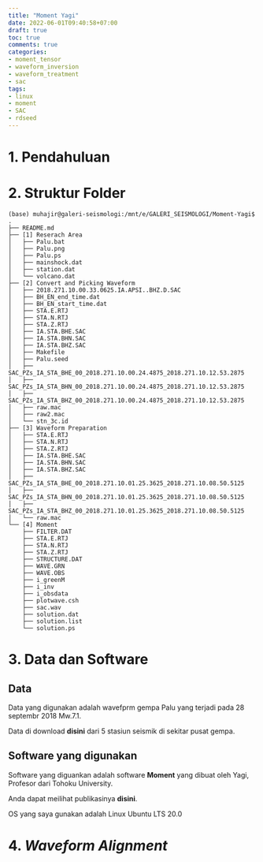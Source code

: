 ```yaml
---
title: "Moment Yagi"
date: 2022-06-01T09:40:58+07:00
draft: true
toc: true
comments: true
categories:
- moment_tensor
- waveform_inversion
- waveform_treatment
- sac
tags:
- linux
- moment
- SAC
- rdseed
---
```


# 1. Pendahuluan

# 2. Struktur Folder 

	(base) muhajir@galeri-seismologi:/mnt/e/GALERI_SEISMOLOGI/Moment-Yagi$ 
	.
	├── README.md
	├── [1] Reserach Area
	│   ├── Palu.bat
	│   ├── Palu.png
	│   ├── Palu.ps
	│   ├── mainshock.dat
	│   ├── station.dat
	│   └── volcano.dat
	├── [2] Convert and Picking Waveform
	│   ├── 2018.271.10.00.33.0625.IA.APSI..BHZ.D.SAC
	│   ├── BH_EN_end_time.dat
	│   ├── BH_EN_start_time.dat
	│   ├── STA.E.RTJ
	│   ├── STA.N.RTJ
	│   ├── STA.Z.RTJ
	│   ├── IA.STA.BHE.SAC
	│   ├── IA.STA.BHN.SAC
	│   ├── IA.STA.BHZ.SAC
	│   ├── Makefile
	│   ├── Palu.seed
	│   ├── SAC_PZs_IA_STA_BHE_00_2018.271.10.00.24.4875_2018.271.10.12.53.2875
	│   ├── SAC_PZs_IA_STA_BHN_00_2018.271.10.00.24.4875_2018.271.10.12.53.2875
	│   ├── SAC_PZs_IA_STA_BHZ_00_2018.271.10.00.24.4875_2018.271.10.12.53.2875
	│   ├── raw.mac
	│   ├── raw2.mac
	│   └── stn_3c.id
	├── [3] Waveform Preparation
	│   ├── STA.E.RTJ
	│   ├── STA.N.RTJ
	│   ├── STA.Z.RTJ
	│   ├── IA.STA.BHE.SAC
	│   ├── IA.STA.BHN.SAC
	│   ├── IA.STA.BHZ.SAC
	│   ├── SAC_PZs_IA_STA_BHE_00_2018.271.10.01.25.3625_2018.271.10.08.50.5125
	│   ├── SAC_PZs_IA_STA_BHN_00_2018.271.10.01.25.3625_2018.271.10.08.50.5125
	│   ├── SAC_PZs_IA_STA_BHZ_00_2018.271.10.01.25.3625_2018.271.10.08.50.5125
	│   └── raw.mac
	└── [4] Moment
		├── FILTER.DAT
		├── STA.E.RTJ
		├── STA.N.RTJ
		├── STA.Z.RTJ
		├── STRUCTURE.DAT
		├── WAVE.GRN
		├── WAVE.OBS
		├── i_greenM
		├── i_inv
		├── i_obsdata
		├── plotwave.csh
		├── sac.wav
		├── solution.dat
		├── solution.list
		└── solution.ps
		
		
# 3. Data dan Software

## Data

Data yang digunakan adalah wavefprm gempa Palu yang terjadi pada 28 septembr 2018 Mw.7.1.

Data di download **disini** dari 5 stasiun seismik di sekitar pusat gempa. 



## Software yang digunakan 

Software yang diguankan adalah software **Moment** yang dibuat oleh Yagi, Profesor dari Tohoku University. 

Anda dapat meilihat publikasinya **disini**.

OS yang saya gunakan adalah Linux Ubuntu LTS 20.0

# 4. *Waveform Alignment*
		